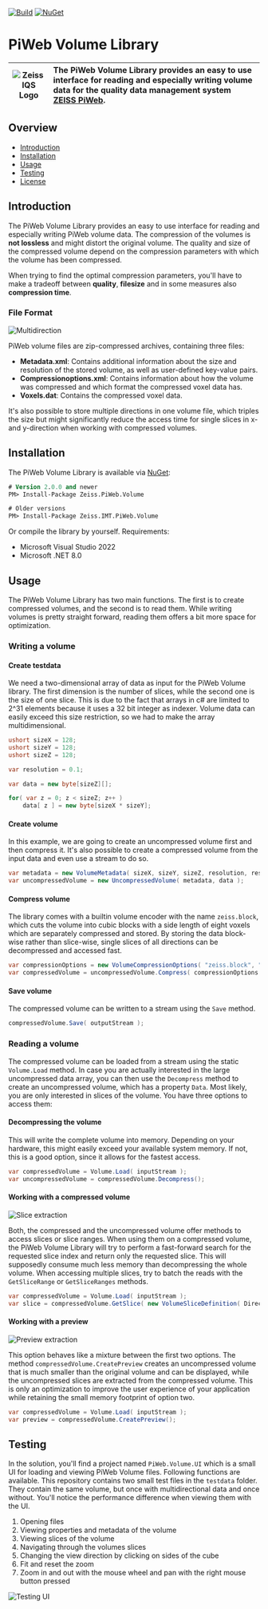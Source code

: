 [logo]: docs/img/logo_128x128.png "Zeiss IQS Logo"
[classes]: docs/img/classdiagram.png "Class diagram"
[multi]: docs/img/multi.png "multi"
[previewExtraction]: docs/img/previewExtraction.png "PreviewExtraction"
[sliceExtraction]: docs/img/sliceExtraction.png "SliceExtraction"
[testingUI]: docs/img/testing_ui.jpg "TestingUI"

[![Build](https://github.com/ZEISS-PiWeb/PiWeb-Volume/actions/workflows/build.yml/badge.svg?branch=develop)](https://github.com/ZEISS-PiWeb/PiWeb-Volume/actions/workflows/build.yml)
[![NuGet](https://img.shields.io/nuget/v/Zeiss.PiWeb.Volume?logo=nuget)](https://www.nuget.org/packages/Zeiss.PiWeb.Volume/)

# PiWeb Volume Library

| ![Zeiss IQS Logo][logo]| The **PiWeb Volume Library** provides an easy to use interface for reading and especially writing volume data for the quality data management system [ZEISS PiWeb](http://www.zeiss.com/industrial-metrology/en_de/products/software/piweb.html). |
|-|:-|


## Overview

- [Introduction](#introduction)
- [Installation](#installation)
- [Usage](#usage)
- [Testing](#testing)
- [License](#license)

## Introduction

The PiWeb Volume Library provides an easy to use interface for reading and especially writing PiWeb volume data. The compression of the volumes is **not lossless** and might distort the original volume. The quality and size of the compressed volume depend on the compression parameters with which the volume has been compressed.

When trying to find the optimal compression parameters, you'll have to make a tradeoff between **quality**, **filesize** and in some measures also **compression time**.

### File Format

![Multidirection][multi]

PiWeb volume files are zip-compressed archives, containing three files:

- **Metadata.xml**: Contains additional information about the size and resolution of the stored volume, as well as user-defined key-value pairs.
- **Compressionoptions.xml**: Contains information about how the volume was compressed and which format the compressed voxel data has.
- **Voxels.dat**: Contains the compressed voxel data.

It's also possible to store multiple directions in one volume file, which triples the size but might significantly reduce the access time for single slices in x- and y-direction when working with compressed volumes.

## Installation

The PiWeb Volume Library is available via [NuGet](https://www.nuget.org/packages/Zeiss.PiWeb.Volume/):

```ps
# Version 2.0.0 and newer
PM> Install-Package Zeiss.PiWeb.Volume

# Older versions
PM> Install-Package Zeiss.IMT.PiWeb.Volume
```

Or compile the library by yourself. Requirements:

- Microsoft Visual Studio 2022
- Microsoft .NET 8.0

## Usage

The PiWeb Volume Library has two main functions. The first is to create compressed volumes, and the second is to read them. While writing volumes is pretty straight forward, reading them offers a bit more space for optimization.

### Writing a volume

#### Create testdata

We need a two-dimensional array of data as input for the PiWeb Volume library. The first dimension is the number of slices, while the second one is the size of one slice. This is due to the fact that arrays in c# are limited to 2^31 elements because it uses a 32 bit integer as indexer. Volume data can easily exceed this size restriction, so we had to make the array multidimensional.

```csharp
ushort sizeX = 128;
ushort sizeY = 128;
ushort sizeZ = 128;

var resolution = 0.1;

var data = new byte[sizeZ][];

for( var z = 0; z < sizeZ; z++ )
    data[ z ] = new byte[sizeX * sizeY];
```

#### Create volume

In this example, we are going to create an uncompressed volume first and then compress it. It's also possible to create a compressed volume from the input data and even use a stream to do so.

```csharp
var metadata = new VolumeMetadata( sizeX, sizeY, sizeZ, resolution, resolution, resolution );
var uncompressedVolume = new UncompressedVolume( metadata, data );
```

#### Compress volume

The library comes with a builtin volume encoder with the name `zeiss.block`, which cuts the volume into cubic blocks with a side length of eight voxels which are separately compressed and stored. By storing the data block-wise rather than slice-wise, single slices of all directions can be decompressed and accessed fast.

```csharp
var compressionOptions = new VolumeCompressionOptions( "zeiss.block", "gray8", null, 1000000 );
var compressedVolume = uncompressedVolume.Compress( compressionOptions );
```

#### Save volume

The compressed volume can be written to a stream using the `Save` method.

```csharp
compressedVolume.Save( outputStream );
```

### Reading a volume

The compressed volume can be loaded from a stream using the static `Volume.Load` method. In case you are actually interested in the large uncompressed data array, you can then use the `Decompress` method to create an uncompressed volume, which has a property `Data`. Most likely, you are only interested in slices of the volume. You have three options to access them:

#### Decompressing the volume

This will write the complete volume into memory. Depending on your hardware, this might easily exceed your available system memory. If not, this is a good option, since it allows for the fastest access.

```csharp
var compressedVolume = Volume.Load( inputStream );
var uncompressedVolume = compressedVolume.Decompress();
```

#### Working with a compressed volume

![Slice extraction][sliceExtraction]

Both, the compressed and the uncompressed volume offer methods to access slices or slice ranges. When using them on a compressed volume, the PiWeb Volume Library will try to perform a fast-forward search for the requested slice index and return only the requested slice. This will supposedly consume much less memory than decompressing the whole volume. When accessing multiple slices, try to batch the reads with the `GetSliceRange` or `GetSliceRanges` methods.

```csharp
var compressedVolume = Volume.Load( inputStream );
var slice = compressedVolume.GetSlice( new VolumeSliceDefinition( Direction.Z, 64 ) );
```

#### Working with a preview

![Preview extraction][previewExtraction]

This option behaves like a mixture between the first two options. The method `compressedVolume.CreatePreview` creates an uncompressed volume that is much smaller than the original volume and can be displayed, while the uncompressed slices are extracted from the compressed volume. This is only an optimization to improve the user experience of your application while retaining the small memory footprint of option two.

```csharp
var compressedVolume = Volume.Load( inputStream );
var preview = compressedVolume.CreatePreview();
```

## Testing

In the solution, you'll find a project named `PiWeb.Volume.UI` which is a small UI for loading and viewing PiWeb Volume files. Following functions are available. This repository contains two small test files in the `testdata` folder. They contain the same volume, but once with multidirectional data and once without. You'll notice the performance difference when viewing them with the UI.

1. Opening files
2. Viewing properties and metadata of the volume
3. Viewing slices of the volume
4. Navigating through the volumes slices
5. Changing the view direction by clicking on sides of the cube
6. Fit and reset the zoom
7. Zoom in and out with the mouse wheel and pan with the right mouse button pressed

![Testing UI][testingUI]